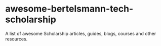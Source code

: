 # awesome-bertelsmann-tech-scholarship
A list of awesome Scholarship articles, guides, blogs, courses and other resources.
